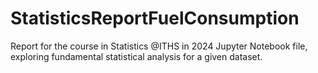 # StatisticsReportFuelConsumption
Report for the course in Statistics @ITHS in 2024 
Jupyter Notebook file, exploring fundamental statistical analysis for a given dataset.